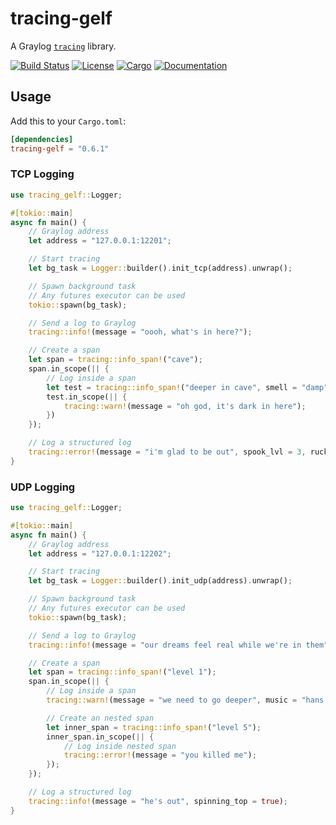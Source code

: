 # tracing-gelf

A Graylog [`tracing`](https://github.com/tokio-rs/tracing) library.

[![Build Status](https://travis-ci.org/hlb8122/tracing-gelf.svg?branch=master)](https://travis-ci.org/hlb8122/tracing-gelf)
[![License](https://img.shields.io/badge/license-MIT-blue.svg)](LICENSE)
[![Cargo](https://img.shields.io/crates/v/tracing-gelf.svg)](https://crates.io/crates/tracing-gelf)
[![Documentation](https://docs.rs/tracing-gelf/badge.svg)](
https://docs.rs/tracing-gelf)

## Usage

Add this to your `Cargo.toml`:

```toml
[dependencies]
tracing-gelf = "0.6.1"
```

### TCP Logging

```rust
use tracing_gelf::Logger;

#[tokio::main]
async fn main() {
    // Graylog address
    let address = "127.0.0.1:12201";

    // Start tracing
    let bg_task = Logger::builder().init_tcp(address).unwrap();

    // Spawn background task
    // Any futures executor can be used
    tokio::spawn(bg_task);

    // Send a log to Graylog
    tracing::info!(message = "oooh, what's in here?");

    // Create a span
    let span = tracing::info_span!("cave");
    span.in_scope(|| {
        // Log inside a span
        let test = tracing::info_span!("deeper in cave", smell = "damp");
        test.in_scope(|| {
            tracing::warn!(message = "oh god, it's dark in here");
        })
    });

    // Log a structured log
    tracing::error!(message = "i'm glad to be out", spook_lvl = 3, ruck_sack = ?["glasses", "inhaler", "large bat"]);
}

```

### UDP Logging

```rust
use tracing_gelf::Logger;

#[tokio::main]
async fn main() {
    // Graylog address
    let address = "127.0.0.1:12202";

    // Start tracing
    let bg_task = Logger::builder().init_udp(address).unwrap();

    // Spawn background task
    // Any futures executor can be used
    tokio::spawn(bg_task);

    // Send a log to Graylog
    tracing::info!(message = "our dreams feel real while we're in them");

    // Create a span
    let span = tracing::info_span!("level 1");
    span.in_scope(|| {
        // Log inside a span
        tracing::warn!(message = "we need to go deeper", music = "hans zimmer");

        // Create an nested span
        let inner_span = tracing::info_span!("level 5");
        inner_span.in_scope(|| {
            // Log inside nested span
            tracing::error!(message = "you killed me");
        });
    });

    // Log a structured log
    tracing::info!(message = "he's out", spinning_top = true);
}

```
